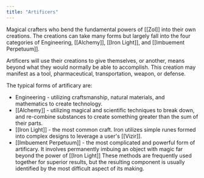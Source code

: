 ```yaml
---
title: "Artificers"
---
```

Magical crafters who bend the fundamental powers of [[Zol]] into their own creations. The creations can take many forms but largely fall into the four categories of Engineering, [[Alchemy]], [[Iron Light]], and [[Imbuement Perpetuum]].

Artificers will use their creations to give themselves, or another, means beyond what they would normally be able to accomplish. This creation may manifest as a tool, pharmaceutical,  transportation, weapon, or defense.

The typical forms of artificary are:
- Engineering - utilizing craftsmanship, natural materials, and mathematics to create technology.
- [[Alchemy]] - utilizing magical and scientific techniques to break down, and re-combine substances to create something greater than the sum of their parts.
- [[Iron Light]] - the most common craft. Iron utilizes simple runes formed into complex designs to leverage a user's [[Vizir]].
- [[Imbuement Perpetuum]] - the most complicated and powerful form of artificary. It involves permanently imbuing an object with magic far beyond the power of [[Iron Light]]
These methods are frequently used together for superior results, but the resulting component is usually identified by the most difficult aspect of its making.